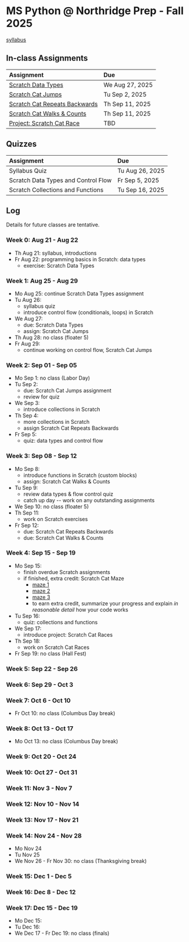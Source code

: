 # MS Python @ Northridge Prep - Fall 2025

[syllabus]()

## In-class Assignments

| Assignment                                                                                                                              | Due             |
| :-------------------------------------------------------------------------------------------------------------------------------------- | :-------------- |
| [Scratch Data Types](https://github.com/northridge-dev/nrp-ms-python/blob/main/assignments/Scratch_Data_Types.pdf)                      | We Aug 27, 2025 |
| [Scratch Cat Jumps](https://github.com/northridge-dev/nrp-ms-python/blob/main/assignments/Scratch_Cat_Jumps.pdf)                        | Tu Sep 2, 2025  |
| [Scratch Cat Repeats Backwards](https://github.com/northridge-dev/nrp-ms-python/blob/main/assignments/Scratch_Cat_Repeat_Backwards.pdf) | Th Sep 11, 2025 |
| [Scratch Cat Walks & Counts](https://github.com/northridge-dev/nrp-ms-python/blob/main/assignments/Scratch_Cat_Walks_Counts.pdf)        | Th Sep 11, 2025 |
| [Project: Scratch Cat Race](https://github.com/northridge-dev/nrp-ms-python/blob/main/assignments/Scratch_Cat_Race.pdf)                 | TBD             |

## Quizzes

| Assignment                          | Due             |
| :---------------------------------- | :-------------- |
| Syllabus Quiz                       | Tu Aug 26, 2025 |
| Scratch Data Types and Control Flow | Fr Sep 5, 2025  |
| Scratch Collections and Functions   | Tu Sep 16, 2025 |

## Log

Details for future classes are tentative.

### Week 0: Aug 21 - Aug 22

- Th Aug 21: syllabus, introductions
- Fr Aug 22: programming basics in Scratch: data types
  - exercise: Scratch Data Types

### Week 1: Aug 25 - Aug 29

- Mo Aug 25: continue Scratch Data Types assignment
- Tu Aug 26:
  - syllabus quiz
  - introduce control flow (conditionals, loops) in Scratch
- We Aug 27:
  - due: Scratch Data Types
  - assign: Scratch Cat Jumps
- Th Aug 28: no class (floater 5)
- Fr Aug 29:
  - continue working on control flow, Scratch Cat Jumps

### Week 2: Sep 01 - Sep 05

- Mo Sep 1: no class (Labor Day)
- Tu Sep 2:
  - due: Scratch Cat Jumps assignment
  - review for quiz
- We Sep 3:
  - introduce collections in Scratch
- Th Sep 4:
  - more collections in Scratch
  - assign Scratch Cat Repeats Backwards
- Fr Sep 5:
  - quiz: data types and control flow

### Week 3: Sep 08 - Sep 12

- Mo Sep 8:
  - introduce functions in Scratch (custom blocks)
  - assign: Scratch Cat Walks & Counts
- Tu Sep 9:
  - review data types & flow control quiz
  - catch up day -- work on any outstanding assignments
- We Sep 10: no class (floater 5)
- Th Sep 11:
  - work on Scratch exercises
- Fr Sep 12:
  - due: Scratch Cat Repeats Backwards
  - due: Scratch Cat Walks & Counts

### Week 4: Sep 15 - Sep 19

- Mo Sep 15:
  - finish overdue Scratch assignments
  - if finished, extra credit: Scratch Cat Maze
    - [maze 1](https://inventwithscratch.com/mazes/maze1.png)
    - [maze 2](https://inventwithscratch.com/mazes/maze2.png)
    - [maze 3](https://inventwithscratch.com/mazes/maze3.png)
    - to earn extra credit, summarize your progress and explain _in reasonable detail_ how your code works
- Tu Sep 16:
  - quiz: collections and functions
- We Sep 17:
  - introduce project: Scratch Cat Races
- Th Sep 18:
  - work on Scratch Cat Races
- Fr Sep 19: no class (Hall Fest)

### Week 5: Sep 22 - Sep 26

### Week 6: Sep 29 - Oct 3

### Week 7: Oct 6 - Oct 10

- Fr Oct 10: no class (Columbus Day break)

### Week 8: Oct 13 - Oct 17

- Mo Oct 13: no class (Columbus Day break)

### Week 9: Oct 20 - Oct 24

### Week 10: Oct 27 - Oct 31

### Week 11: Nov 3 - Nov 7

### Week 12: Nov 10 - Nov 14

### Week 13: Nov 17 - Nov 21

### Week 14: Nov 24 - Nov 28

- Mo Nov 24
- Tu Nov 25
- We Nov 26 - Fr Nov 30: no class (Thanksgiving break)

### Week 15: Dec 1 - Dec 5

### Week 16: Dec 8 - Dec 12

### Week 17: Dec 15 - Dec 19

- Mo Dec 15:
- Tu Dec 16:
- We Dec 17 - Fr Dec 19: no class (finals)
